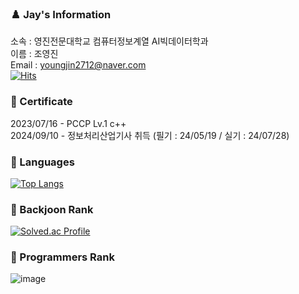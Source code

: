 ### ♟️ Jay's Information
소속 : 영진전문대학교 컴퓨터정보계열 AI빅데이터학과<br>
이름 : 조영진<br>
Email : youngjin2712@naver.com<br>
[![Hits](https://hits.seeyoufarm.com/api/count/incr/badge.svg?url=https%3A%2F%2Fgithub.com%2F0-0Jay%2Fhit-counter&count_bg=%23D57EEC&title_bg=%238813E9&icon=&icon_color=%23E7E7E7&title=hits&edge_flat=false)](https://hits.seeyoufarm.com)

### 🏅 Certificate
2023/07/16 - PCCP Lv.1 c++ <br>
2024/09/10 - 정보처리산업기사 취득 (필기 : 24/05/19 / 실기 : 24/07/28)<br>

### 💬 Languages
[![Top Langs](https://github-readme-stats.vercel.app/api/top-langs/?username=0-0Jay&hide=jupyternotebook)](https://github.com/0_0Jay/github-readme-stats)

### 🏅 Backjoon Rank
[![Solved.ac Profile](http://mazassumnida.wtf/api/v2/generate_badge?boj=youngjin2712)](https://solved.ac/youngjin2712/)

### 🏅 Programmers Rank
![image](https://github.com/user-attachments/assets/3676dd95-fb7c-4c3a-996d-a5b83367112a)




